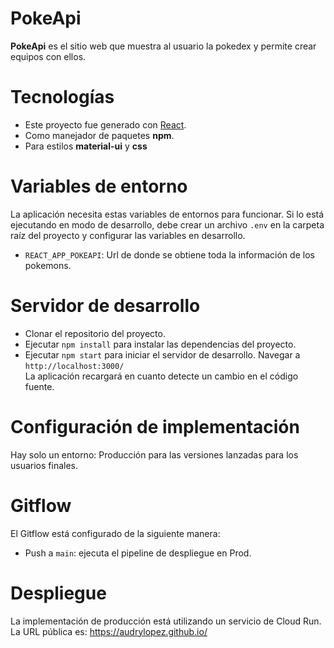 #  PokeApi

**PokeApi** es el sitio web que muestra al usuario la pokedex y permite crear equipos con ellos. 

# Tecnologías

- Este proyecto fue generado con [React](https://github.com/facebook/react).
- Como manejador de paquetes **npm**.
- Para estilos **material-ui** y **css** 

# Variables de entorno

La aplicación necesita estas variables de entornos para funcionar. Si lo está ejecutando en modo de desarrollo, debe crear un archivo `.env` en la carpeta raíz del proyecto y configurar las variables en desarrollo.

- `REACT_APP_POKEAPI`: Url de donde se obtiene toda la información de los pokemons.

# Servidor de desarrollo

- Clonar el repositorio del proyecto. 
- Ejecutar `npm install` para instalar las dependencias del proyecto. 
- Ejecutar `npm start` para iniciar el servidor de desarrollo. Navegar a `http://localhost:3000/`
<br>La aplicación recargará en cuanto detecte un cambio en el código fuente.

# Configuración de implementación

Hay solo un entorno: Producción para las versiones lanzadas para los usuarios finales.

# Gitflow

El Gitflow está configurado de la siguiente manera: 

- Push a `main`: ejecuta el pipeline de despliegue en Prod.

# Despliegue

La implementación de producción está utilizando un servicio de Cloud Run. La URL pública es: https://audrylopez.github.io/
